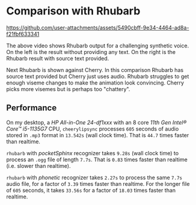 # Comparison with Rhubarb

https://github.com/user-attachments/assets/5490cbff-9e34-4464-ad8a-f21fbf633341

The above video shows Rhubarb output for a challenging synthetic voice. On the
left is the result without providing any text. On the right is the Rhubarb
result with source text provided.

Next Rhubarb is shown against Cherry. In this comparison Rhubarb has source text
provided but Cherry just uses audio. Rhubarb struggles to get enough viseme
changes to make the animation look convincing. Cherry picks more visemes but is
perhaps too "chattery".

## Performance

On my desktop, a _HP All-in-One 24-df1xxx_ with an 8 core _11th Gen Intel® Core™
i5-1135G7_ CPU, `cheerylipsync` processes `605` seconds of audio stored in `.mp3`
format in `13.542s` (wall clock time). That is `44.7` times faster than
realtime.

`rhubarb` with _pocketSphinx_ recognizer takes `9.28s` (wall clock time) to
process an `.ogg` file of length `7.7s`. That is `0.83` times faster than
realtime (i.e. slower than realtime).

`rhubarb` with _phonetic_ recognizer takes `2.27s` to process the same `7.7s`
audio file, for a factor of `3.39` times faster than realtime. For the longer
file of `605` seconds, it takes `33.56s` for a factor of `18.03` times faster
than realtime.
